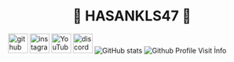 <h1 align="center">👑 HASANKLS47 👑</h1>

[<img src='https://cdn.jsdelivr.net/npm/simple-icons@3.0.1/icons/github.svg' alt='github' height='40'>](https://github.com/hasankls47)  [<img src='https://cdn.jsdelivr.net/npm/simple-icons@3.0.1/icons/instagram.svg' alt='instagram' height='40'>](https://www.instagram.com/hasankls47/)  [<img src='https://cdn.jsdelivr.net/npm/simple-icons@3.0.1/icons/youtube.svg' alt='YouTube' height='40'>](https://www.youtube.com/channel/https://www.youtube.com/UCrzXXtSpZEfg8gv5DYO67Kw)
[<img src='https://cdn.jsdelivr.net/npm/simple-icons@3.0.1/icons/discord.svg' alt='discord' height='40'>](https://discord.com/users/688863176850145424)
![GitHub stats](https://github-readme-stats.vercel.app/api?username=hasankls47&show_icons=true) 
![Github Profile Visit İnfo](https://komarev.com/ghpvc/?username=hasankls47&label=PROFILE+VIEWS)
